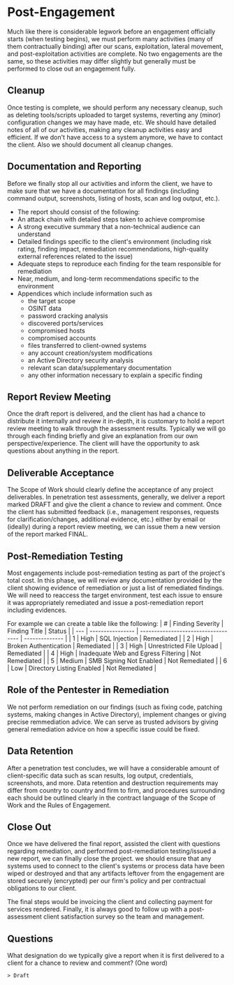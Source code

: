 # Post-Engagement
Much like there is considerable legwork before an engagement officially starts (when testing begins), we must perform many activities (many of them contractually binding) after our scans, exploitation, lateral movement, and post-exploitation activities are complete. No two engagements are the same, so these activities may differ slightly but generally must be performed to close out an engagement fully.

## Cleanup
Once testing is complete, we should perform any necessary cleanup, such as deleting tools/scripts uploaded to target systems, reverting any (minor) configuration changes we may have made, etc. We should have detailed notes of all of our activities, making any cleanup activities easy and efficient. If we don't have access to a system anymore, we have to contact the client. Also we should document all cleanup changes.

## Documentation and Reporting
Before we finally stop all our activities and inform the client, we have to make sure that we have a documentation for all findings (including command output, screenshots, listing of hosts, scan and log output, etc.).

* The report should consist of the following:
* An attack chain with detailed steps taken to achieve compromise
* A strong executive summary that a non-technical audience can understand
* Detailed findings specific to the client's environment (including risk rating, finding impact, remediation recommendations, high-quality external references related to the issue)
* Adequate steps to reproduce each finding for the team responsible for remediation
* Near, medium, and long-term recommendations specific to the environment
* Appendices which include information such as
    * the target scope
    * OSINT data
    * password cracking analysis
    * discovered ports/services
    * compromised hosts
    * compromised accounts
    * files transferred to client-owned systems
    * any account creation/system modifications
    * an Active Directory security analysis
    * relevant scan data/supplementary documentation
    * any other information necessary to explain a specific finding

## Report Review Meeting
Once the draft report is delivered, and the client has had a chance to distribute it internally and review it in-depth, it is customary to hold a report review meeting to walk through the assessment results. Typically we will go through each finding briefly and give an explanation from our own perspective/experience. The client will have the opportunity to ask questions about anything in the report.

## Deliverable Acceptance
The Scope of Work should clearly define the acceptance of any project deliverables. In penetration test assessments, generally, we deliver a report marked DRAFT and give the client a chance to review and comment. Once the client has submitted feedback (i.e., management responses, requests for clarification/changes, additional evidence, etc.) either by email or (ideally) during a report review meeting, we can issue them a new version of the report marked FINAL.

## Post-Remediation Testing
Most engagements include post-remediation testing as part of the project's total cost. In this phase, we will review any documentation provided by the client showing evidence of remediation or just a list of remediated findings. We will need to reaccess the target environment, test each issue to ensure it was appropriately remediated and issue a post-remediation report including evidences.

For example we can create a table like the following:
| #   | Finding Severity | Finding Title                       | Status         |
| --- | ---------------- | ----------------------------------- | -------------- |
| 1	  | High             | SQL Injection                       | Remediated     |
| 2	  | High             | Broken Authentication               | Remediated     |
| 3	  | High             | Unrestricted File Upload            | Remediated     |
| 4	  | High             | Inadequate Web and Egress Filtering | Not Remediated |
| 5	  | Medium           | SMB Signing Not Enabled             | Not Remediated |
| 6	  | Low              | Directory Listing Enabled           | Not Remediated |

## Role of the Pentester in Remediation
We not perform remediation on our findings (such as fixing code, patching systems, making changes in Active Directory), implement changes or giving precise remmediation advice. We can serve as trusted advisors by giving general remediation advice on how a specific issue could be fixed.

## Data Retention
After a penetration test concludes, we will have a considerable amount of client-specific data such as scan results, log output, credentials, screenshots, and more. Data retention and destruction requirements may differ from country to country and firm to firm, and procedures surrounding each should be outlined clearly in the contract language of the Scope of Work and the Rules of Engagement.

## Close Out
Once we have delivered the final report, assisted the client with questions regarding remediation, and performed post-remediation testing/issued a new report, we can finally close the project. we should ensure that any systems used to connect to the client's systems or process data have been wiped or destroyed and that any artifacts leftover from the engagement are stored securely (encrypted) per our firm's policy and per contractual obligations to our client.

The final steps would be invoicing the client and collecting payment for services rendered. Finally, it is always good to follow up with a post-assessment client satisfaction survey so the team and management.

## Questions
What designation do we typically give a report when it is first delivered to a client for a chance to review and comment? (One word)
```
> Draft
```
